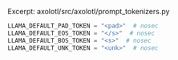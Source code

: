 
Excerpt: axolotl/src/axolotl/prompt_tokenizers.py
```python
LLAMA_DEFAULT_PAD_TOKEN = "<pad>"  # nosec
LLAMA_DEFAULT_EOS_TOKEN = "</s>"  # nosec
LLAMA_DEFAULT_BOS_TOKEN = "<s>"  # nosec
LLAMA_DEFAULT_UNK_TOKEN = "<unk>"  # nosec
```
